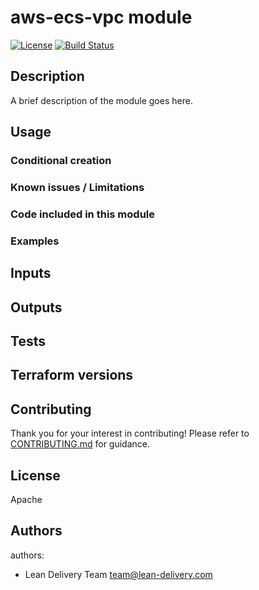 # aws-ecs-vpc module

[![License](https://img.shields.io/badge/license-Apache-green.svg?style=flat)](https://raw.githubusercontent.com/lean-delivery/tf-module-aws-ecs-vpc/master/LICENSE)
[![Build Status](https://travis-ci.org/lean-delivery/tf-module-aws-ecs-vpc.svg?branch=master)](https://travis-ci.org/lean-delivery/tf-module-aws-ecs-vpc)

## Description

A brief description of the module goes here.

## Usage

### Conditional creation

### Known issues / Limitations

### Code included in this module

### Examples

## Inputs

## Outputs

## Tests

## Terraform versions

## Contributing
Thank you for your interest in contributing! Please refer to [CONTRIBUTING.md](https://github.com/lean-delivery/tf-module-aws-ecs-vpc/CONTRIBUTING.md) for guidance.

## License

Apache

## Authors

authors:
  - Lean Delivery Team <team@lean-delivery.com>
